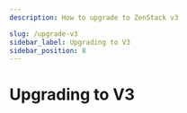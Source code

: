```yaml
---
description: How to upgrade to ZenStack v3

slug: /upgrade-v3
sidebar_label: Upgrading to V3
sidebar_position: 8
---
```


# Upgrading to V3

